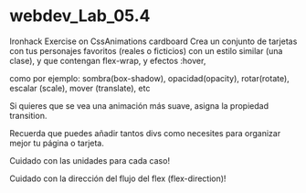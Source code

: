 # webdev_Lab_05.4
Ironhack Exercise on CssAnimations cardboard
Crea un conjunto de tarjetas con tus personajes favoritos (reales o ficticios) con un estilo similar (una clase), y que contengan flex-wrap, y efectos :hover,

como por ejemplo:
sombra(box-shadow), opacidad(opacity), rotar(rotate), escalar (scale), mover (translate), etc


Si quieres que se vea una animación más suave, asigna la propiedad transition.

Recuerda que puedes añadir tantos divs como necesites para organizar mejor tu página o tarjeta.

Cuidado con las unidades para cada caso!

Cuidado con la dirección del flujo del flex (flex-direction)!

